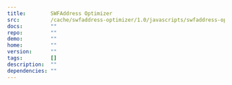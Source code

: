 ```yaml
---
title:        SWFAddress Optimizer
src:          /cache/swfaddress-optimizer/1.0/javascripts/swfaddress-optimizer.js
docs:         ""
repo:         ""
demo:         ""
home:         ""
version:      ""
tags:         []
description:  ""
dependencies: ""
---
```


